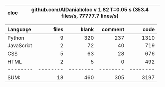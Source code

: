 cloc|github.com/AlDanial/cloc v 1.82  T=0.05 s (353.4 files/s, 77777.7 lines/s)
--- | ---

Language|files|blank|comment|code
:-------|-------:|-------:|-------:|-------:
Python|9|320|237|1310
JavaScript|2|72|40|719
CSS|5|63|28|676
HTML|2|5|0|492
--------|--------|--------|--------|--------
SUM:|18|460|305|3197
